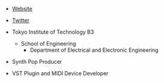 - [Website](https://liquid1224.net)
- [Twitter](https://twitter.com/liquid1224)

- Tokyo Institute of Technology  B3
  - School of Engineering
    - Department of Electrical and Electronic Engineering
- Synth Pop Producer
- VST Plugin and MIDI Device Developer
